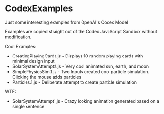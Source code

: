 # CodexExamples
Just some interesting examples from OpenAI's Codex Model

Examples are copied straight out of the Codex JavaScript Sandbox without modification.

Cool Examples:
- CreatingPlayingCards.js - Displays 10 random playing cards with minimal design input
- SolarSystemAttempt2.js - Very cool animated sun, earth, and moon
- SimplePhysicsSim.1.js - Two Inputs created cool particle simulation. Clicking the mouse adds particles
- Particles.1.js - Deliberate attempt to create particle simulation

WTF:
- SolarSystemAttempt1.js - Crazy looking animation generated based on a single sentence
